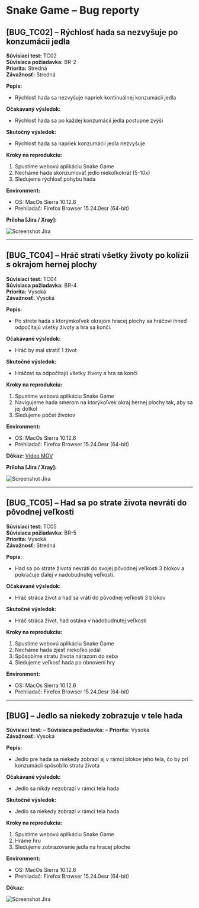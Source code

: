 # Snake Game – Bug reporty

## [BUG_TC02] – Rýchlosť hada sa nezvyšuje po konzumácii jedla

**Súvisiaci test:** TC02  
**Súvisiaca požiadavka:** BR-2  
**Priorita:** Stredná  
**Závažnosť:** Stredná 

**Popis:**  
- Rýchlosť hada sa nezvyšuje napriek kontinuálnej konzumácii jedla

**Očakávaný výsledok:**  
- Rýchlosť hada sa po každej konzumácii jedla postupne zvýši

**Skutočný výsledok:**  
- Rýchlosť hada sa napriek konzumácii jedla nezvyšuje

**Kroky na reprodukciu:**

  1. Spustíme webovú aplikáciu Snake Game
  2. Necháme hada skonzumovať jedlo niekoľkokrát (5-10x)
  3. Sledujeme rýchlosť pohybu hada

**Environment:**

- OS: MacOs Sierra 10.12.6
- Prehliadač: Firefox Browser 15.24.0esr (64-bit)
  
**Príloha [Jira / Xray]:**
  
  ![Screenshot Jira](./screenshots/jira/ss_Snake_Game_BUG_TC02_Jira.png)

---

## [BUG_TC04] – Hráč stratí všetky životy po kolízii s okrajom hernej plochy

**Súvisiaci test:** TC04  
**Súvisiaca požiadavka:** BR-4  
**Priorita:** Vysoká  
**Závažnosť:** Vysoká

**Popis:**  
- Po strete hada s ktorýmkoľvek okrajom hracej plochy sa hráčovi ihneď odpočítajú všetky životy a hra sa končí.

**Očakávané výsledok:**  
- Hráč by mal stratiť 1 život

**Skutočné výsledok:**  
- Hráčovi sa odpočítajú všetky životy a hra sa končí

**Kroky na reprodukciu:**

  1. Spustíme webovú aplikáciu Snake Game
  2. Navigujeme hada smerom na ktorýkoľvek okraj hernej plochy tak, aby sa jej dotkol
  3. Sledujeme počet životov 

**Environment:**
- OS: MacOs Sierra 10.12.6
- Prehliadač: Firefox Browser 15.24.0esr (64-bit)

**Dôkaz:**
  [Video MOV](./screenshots/Snake_Game_BUG_TC04.mov)

**Príloha [Jira / Xray]:**
  
  ![Screenshot Jira](./screenshots/jira/ss_Snake_Game_BUG_TC04_Jira.png)

---

## [BUG_TC05] – Had sa po strate života nevráti do pôvodnej veľkosti

**Súvisiaci test:** TC05  
**Súvisiaca požiadavka:** BR-5  
**Priorita:** Vysoká  
**Závažnosť:** Stredná 

**Popis:**  
- Had sa po strate života nevráti do svojej pôvodnej veľkosti 3 blokov a pokračuje ďalej v nadobudnutej veľkosti.

**Očakávané výsledok:**  
- Hráč stráca život a had sa vráti do pôvodnej veľkosti 3 blokov

**Skutočné výsledok:**  
- Hráč stráca život, had ostáva v nadobudnutej veľkosti

**Kroky na reprodukciu:**
 
  1. Spustíme webovú aplikáciu Snake Game 
  2. Necháme hada zjesť niekoľko jedál
  3. Spôsobíme stratu života nárazom do seba  
  4. Sledujeme veľkosť hada po obnovení hry

**Environment:**
- OS: MacOs Sierra 10.12.6
- Prehliadač: Firefox Browser 15.24.0esr (64-bit)
   
---

## [BUG] – Jedlo sa niekedy zobrazuje v tele hada

**Súvisiaci test:** –
**Súvisiaca požiadavka:** –
**Priorita:** Vysoká  
**Závažnosť:** Vysoká

**Popis:**   
- Jedlo pre hada sa niekedy zobrazí aj v rámci blokov jeho tela, čo by pri konzumácii spôsobilo stratu života

**Očakávané výsledok:**  
- Jedlo sa nikdy nezobrazí v rámci tela hada

**Skutočné výsledok:**  
- Jedlo sa niekedy zobrazí v rámci tela hada

**Kroky na reprodukciu:**
 
  1. Spustíme webovú aplikáciu Snake Game 
  2. Hráme hru 
  3. Sledujeme zobrazovanie jedla na hracej ploche

**Environment:**
- OS: MacOs Sierra 10.12.6  
- Prehliadač: Firefox Browser 15.24.0esr (64-bit)

**Dôkaz:**

  ![Screenshot Jira](./screenshots/Snake_Game_BUG.png)
